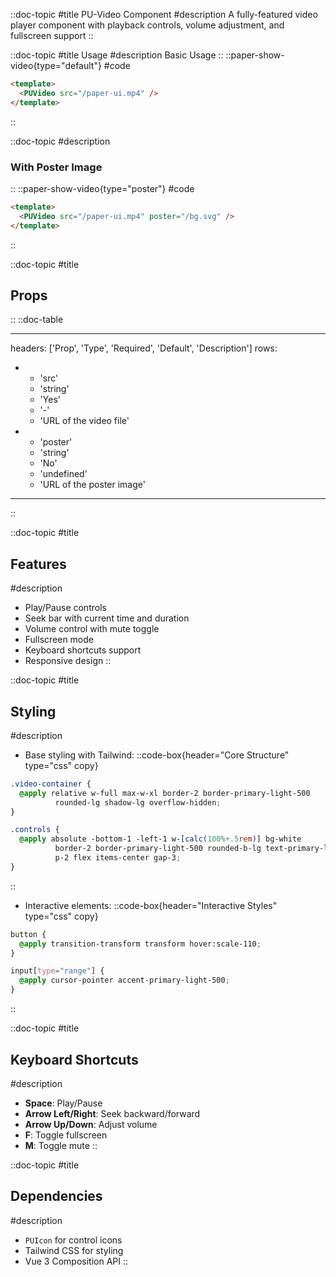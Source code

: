 ::doc-topic
#title
PU-Video Component
#description
A fully-featured video player component with playback controls, volume adjustment, and fullscreen support
::

::doc-topic
#title
Usage
#description
Basic Usage
::
::paper-show-video{type="default"}
#code

```html
<template>
  <PUVideo src="/paper-ui.mp4" />
</template>
```

::

::doc-topic
#description

### With Poster Image

::
::paper-show-video{type="poster"}
#code

```html
<template>
  <PUVideo src="/paper-ui.mp4" poster="/bg.svg" />
</template>
```

::

::doc-topic
#title

## Props

::
::doc-table

---

headers: ['Prop', 'Type', 'Required', 'Default', 'Description']
rows:

- - 'src'
  - 'string'
  - 'Yes'
  - '-'
  - 'URL of the video file'
- - 'poster'
  - 'string'
  - 'No'
  - 'undefined'
  - 'URL of the poster image'

---

::

::doc-topic
#title

## Features

#description

- Play/Pause controls
- Seek bar with current time and duration
- Volume control with mute toggle
- Fullscreen mode
- Keyboard shortcuts support
- Responsive design
  ::

::doc-topic
#title

## Styling

#description

- Base styling with Tailwind:
  ::code-box{header="Core Structure" type="css" copy}

```css
.video-container {
  @apply relative w-full max-w-xl border-2 border-primary-light-500 
          rounded-lg shadow-lg overflow-hidden;
}

.controls {
  @apply absolute -bottom-1 -left-1 w-[calc(100%+.5rem)] bg-white 
          border-2 border-primary-light-500 rounded-b-lg text-primary-light-500 
          p-2 flex items-center gap-3;
}
```

::

- Interactive elements:
  ::code-box{header="Interactive Styles" type="css" copy}

```css
button {
  @apply transition-transform transform hover:scale-110;
}

input[type="range"] {
  @apply cursor-pointer accent-primary-light-500;
}
```

::

::doc-topic
#title

## Keyboard Shortcuts

#description

- **Space**: Play/Pause
- **Arrow Left/Right**: Seek backward/forward
- **Arrow Up/Down**: Adjust volume
- **F**: Toggle fullscreen
- **M**: Toggle mute
  ::

::doc-topic
#title

## Dependencies

#description

- `PUIcon` for control icons
- Tailwind CSS for styling
- Vue 3 Composition API
  ::
